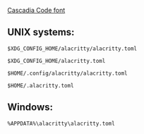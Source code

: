 [Cascadia Code font](https://github.com/microsoft/cascadia-code)

## UNIX systems:

    $XDG_CONFIG_HOME/alacritty/alacritty.toml

    $XDG_CONFIG_HOME/alacritty.toml

    $HOME/.config/alacritty/alacritty.toml

    $HOME/.alacritty.toml

## Windows:

    %APPDATA%\alacritty\alacritty.toml
